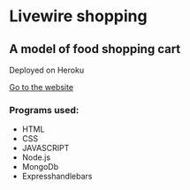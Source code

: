 
# Livewire shopping

## A model of food shopping cart

Deployed on Heroku

[Go to the website ](https://livewireshopping.herokuapp.com)

### Programs used:
- HTML
- CSS
- JAVASCRIPT
- Node.js
- MongoDb
- Expresshandlebars
